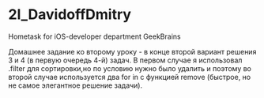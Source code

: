 # 2l_DavidoffDmitry
Hometask for iOS-developer department GeekBrains

Домашнее задание ко второму уроку - в конце второй вариант решения 3 и 4 (в первую очередь 4-й) задач. В первом случае я использовал .filter для сортировки,но по условию нужно было удалить и поэтому во второй случае используется два for in с функцией remove (быстрое, но не самое элегантное решение задачи). 
